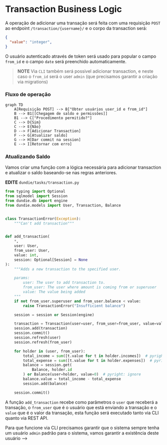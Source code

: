 # Transaction Business Logic

A operação de adicionar uma transação será feita com uma requisição `POST` ao endpoint `/transaction/{username}/`
e o corpo da transaction será:

```json
{
  "value": "integer",
}
```

O usuário autenticado através de token será usado para popular o campo `from_id` e o campo `date` será
preenchido automaticamente.

> **NOTE** Via `CLI` também será possivel adicionar transaction, e neste caso o `from_id` será o user `admin` (que precisamos garantir a criação via migrations)

### Fluxo de operação

```mermaid
graph TD
    A[Requisição POST] --> B["Obter usuários user_id e from_id"]
    B --> B1[[Chegagem de saldo e permissões]]
    B1 --> C["Procedimento permitido?"]
    C --> D{Sim}
    C --> E{Não}
    D --> F[Adicionar Transaction]
    F --> G[Atualizar saldo]
    G --> H[Dar commit na session]
    E --> I[Retornar com erro]
```

### Atualizando Saldo

Vamos criar uma função com a lógica necessária para adicionar transaction e atualizar
o saldo baseando-se nas regras anteriores.

**EDITE** `dundie/tasks/transaction.py`

```python
from typing import Optional
from sqlmodel import Session
from dundie.db import engine
from dundie.models import User, Transaction, Balance


class TransactionError(Exception):
    """Can't add transaction"""


def add_transaction(
    *,
    user: User,
    from_user: User,
    value: int,
    session: Optional[Session] = None
):
    """Adds a new transaction to the specified user.

    params:
        user: The user to add transaction to.
        from_user: The user where amount is coming from or superuser
        value: The value being added
    """
    if not from_user.superuser and from_user.balance < value:
        raise TransactionError("Insufficient balance")

    session = session or Session(engine)

    transaction = Transaction(user=user, from_user=from_user, value=value)  # pyright: ignore
    session.add(transaction)
    session.commit()
    session.refresh(user)
    session.refresh(from_user)

    for holder in (user, from_user):
        total_income = sum([t.value for t in holder.incomes])  # pyright: ignore
        total_expense = sum([t.value for t in holder.expenses])  # pyright: ignore
        balance = session.get(
            Balance, holder.id
        ) or Balance(user=holder, value=0)  # pyright: ignore
        balance.value = total_income - total_expense
        session.add(balance)

    session.commit()
```

A função `add_transaction` recebe como parâmetros o `user` que receberá a transação, o `from_user` que é o usuário que está enviando a transação e o `value` que é o valor da transação, esta função será executado tanto via CLI quanto via REST API.

Para que funcione via CLI precisamos garantir que o sistema sempre tenha um usuário `admin` padrão para o sistema, vamos garantir a existência deste usuário -->
